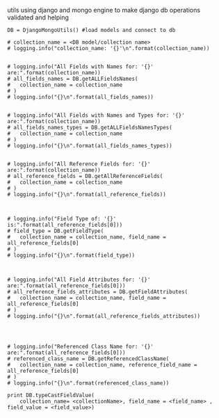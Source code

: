 utils using django and mongo engine to make django db operations validated and helping

  	DB = DjangoMongoUtils() #load models and connect to db
	
	# collection_name = <DB model/collection name>
	# logging.info("collection_name: '{}'\n".format(collection_name))


	# logging.info("All Fields with Names for: '{}' are:".format(collection_name))
	# all_fields_names = DB.getALLFieldsNames(
	# 	collection_name = collection_name
	# )
	# logging.info("{}\n".format(all_fields_names))


	# logging.info("All Fields with Names and Types for: '{}' are:".format(collection_name))
	# all_fields_names_types = DB.getALLFieldsNamesTypes(
	# 	collection_name = collection_name
	# )
	# logging.info("{}\n".format(all_fields_names_types))


	# logging.info("All Reference Fields for: '{}' are:".format(collection_name))
	# all_reference_fields = DB.getAllReferenceFields(
	# 	collection_name = collection_name
	# )
	# logging.info("{}\n".format(all_reference_fields))


	
	# logging.info("Field Type of: '{}' is:".format(all_reference_fields[0]))
	# field_type = DB.getFieldType(
	# 	collection_name = collection_name, field_name = all_reference_fields[0]
	# )
	# logging.info("{}\n".format(field_type))



	# logging.info("All Field Attributes for: '{}' are:".format(all_reference_fields[0]))
	# all_reference_fields_attributes = DB.getFieldAttributes(
	# 	collection_name = collection_name, field_name = all_reference_fields[0]
	# )
	# logging.info("{}\n".format(all_reference_fields_attributes))




	# logging.info("Referenced Class Name for: '{}' are:".format(all_reference_fields[0]))
	# referenced_class_name = DB.getReferencedClassName(
	# 	collection_name = collection_name, reference_field_name = all_reference_fields[0]
	# )
	# logging.info("{}\n".format(referenced_class_name))

	print DB.typeCastFieldValue(
		collection_name= <collectionName>, field_name = <field_name> , field_value = <field_value>)
